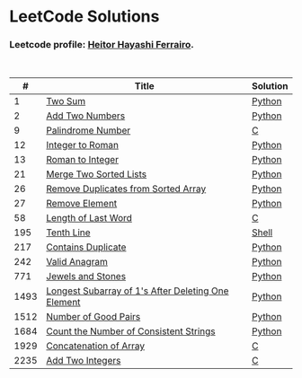 # LeetCode Solutions

### Leetcode profile: [Heitor Hayashi Ferrairo](https://leetcode.com/u/hayashiHeitor/).

<br>

| # | Title | Solution |
|---|-------|----------|
|1|[Two Sum](https://leetcode.com/problems/two-sum/)|[Python](Scripts/Python\1.%20Two%20Sum.py)|
|2|[Add Two Numbers](https://leetcode.com/problems/add-two-numbers/)|[Python](Scripts/Python\2.%20Add%20Two%20Numbers.py)|
|9|[Palindrome Number](https://leetcode.com/problems/palindrome-number/)|[C](Scripts/C\9.%20Palindrome%20Number.c)|
|12|[Integer to Roman](https://leetcode.com/problems/integer-to-roman/)|[Python](Scripts/Python\12.%20Integer%20to%20Roman.py)|
|13|[Roman to Integer](https://leetcode.com/problems/roman-to-integer/)|[Python](Scripts/Python\13.%20Roman%20to%20Integer.py)|
|21|[Merge Two Sorted Lists](https://leetcode.com/problems/merge-two-sorted-lists/)|[Python](Scripts/Python\21.%20Merge%20Two%20Sorted%20Lists.py)|
|26|[Remove Duplicates from Sorted Array](https://leetcode.com/problems/remove-duplicates-from-sorted-array/)|[Python](Scripts/Python\26.%20Remove%20Duplicates%20from%20Sorted%20Array.py)|
|27|[Remove Element](https://leetcode.com/problems/remove-element/)|[Python](Scripts/Python\27.%20Remove%20Element.py)|
|58|[Length of Last Word](https://leetcode.com/problems/length-of-last-word/)|[C](Scripts/C\58.%20Length%20of%20Last%20Word.c)|
|195|[Tenth Line](https://leetcode.com/problems/tenth-line/)|[Shell](Shell\195.%20Tenth%20Line.sh)|
|217|[Contains Duplicate](https://leetcode.com/problems/contains-duplicate/)|[Python](Scripts/Python\217.%20Contains%20Duplicate.py)|
|242|[Valid Anagram](https://leetcode.com/problems/valid-anagram/)|[Python](Scripts/Python\242.%20Valid%20Anagram.py)|
|771|[Jewels and Stones](https://leetcode.com/problems/jewels-and-stones/)|[Python](Scripts/Python\771.%20Jewels%20and%20Stones.py)|
|1493|[Longest Subarray of 1's After Deleting One Element](https://leetcode.com/problems/longest-subarray-of-1's-after-deleting-one-element/)|[Python](Scripts/Python\1493.%20Longest%20Subarray%20of%201's%20After%20Deleting%20One%20Element.py)|
|1512|[Number of Good Pairs](https://leetcode.com/problems/number-of-good-pairs/)|[Python](Scripts/Python\1512.%20Number%20of%20Good%20Pairs.py)|
|1684|[Count the Number of Consistent Strings](https://leetcode.com/problems/count-the-number-of-consistent-strings/)|[Python](Scripts/Python\1684.%20Count%20the%20Number%20of%20Consistent%20Strings.py)|
|1929|[Concatenation of Array](https://leetcode.com/problems/concatenation-of-array/)|[C](Scripts/C\1929.%20Concatenation%20of%20Array.c)|
|2235|[Add Two Integers](https://leetcode.com/problems/add-two-integers/)|[C](Scripts/C\2235.%20Add%20Two%20Integers.c)|
